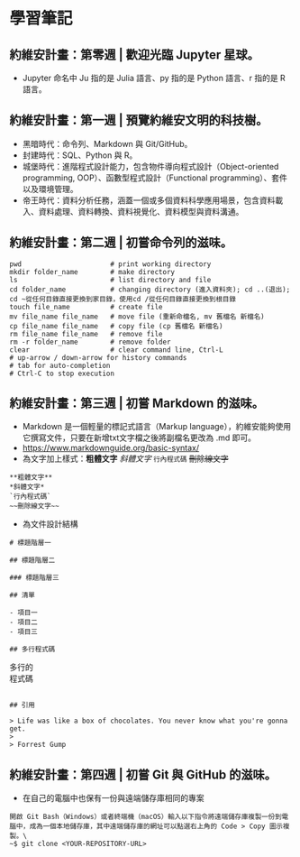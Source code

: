# 學習筆記

## 約維安計畫：第零週 | 歡迎光臨 Jupyter 星球。
-  Jupyter 命名中 Ju 指的是 Julia 語言、py 指的是 Python 語言、r 指的是 R 語言。

## 約維安計畫：第一週 | 預覽約維安文明的科技樹。
- 黑暗時代：命令列、Markdown 與 Git/GitHub。
- 封建時代：SQL、Python 與 R。
- 城堡時代：進階程式設計能力，包含物件導向程式設計（Object-oriented programming, OOP）、函數型程式設計（Functional programming）、套件以及環境管理。
- 帝王時代：資料分析任務，涵蓋一個或多個資料科學應用場景，包含資料載入、資料處理、資料轉換、資料視覺化、資料模型與資料溝通。

## 約維安計畫：第二週 | 初嘗命令列的滋味。
```
pwd                      # print working directory
mkdir folder_name        # make directory
ls                       # list directory and file
cd folder_name           # changing directory (進入資料夾); cd ..(退出);  cd ~從任何目錄直接更換到家目錄，使用cd /從任何目錄直接更換到根目錄
touch file_name          # create file
mv file_name file_name   # move file (重新命檔名, mv 舊檔名 新檔名)
cp file_name file_name   # copy file (cp 舊檔名 新檔名)
rm file_name file_name   # remove file
rm -r folder_name        # remove folder
clear                    # clear command line, Ctrl-L
# up-arrow / down-arrow for history commands
# tab for auto-completion
# Ctrl-C to stop execution
```

## 約維安計畫：第三週 | 初嘗 Markdown 的滋味。
- Markdown 是一個輕量的標記式語言（Markup language），約維安能夠使用它撰寫文件，只要在新增txt文字檔之後將副檔名更改為 .md 即可。
- https://www.markdownguide.org/basic-syntax/
- 為文字加上樣式：**粗體文字** *斜體文字* `行內程式碼` ~~刪除線文字~~
```
**粗體文字**
*斜體文字*
`行內程式碼`
~~刪除線文字~~
```

- 為文件設計結構
```
# 標題階層一

## 標題階層二

### 標題階層三

## 清單

- 項目一
- 項目二
- 項目三

## 多行程式碼

```
多行的\
程式碼
```

## 引用

> Life was like a box of chocolates. You never know what you're gonna get.
>
> Forrest Gump
```
## 約維安計畫：第四週 | 初嘗 Git 與 GitHub 的滋味。
- 在自己的電腦中也保有一份與遠端儲存庫相同的專案
```
開啟 Git Bash（Windows）或者終端機（macOS）輸入以下指令將遠端儲存庫複製一份到電腦中，成為一個本地儲存庫，其中遠端儲存庫的網址可以點選右上角的 Code > Copy 圖示複製。\
~$ git clone <YOUR-REPOSITORY-URL>

